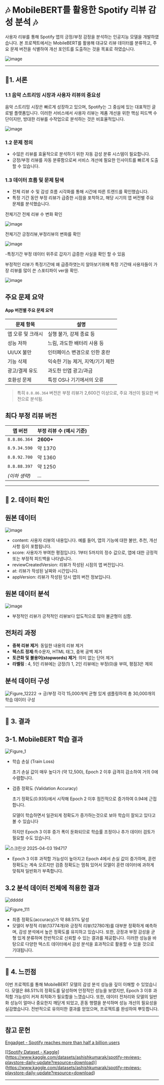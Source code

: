 # 🎶  MobileBERT를 활용한 Spotify 리뷰 감성 분석  🎶

사용자 리뷰를 통해 Spotify 앱의 긍정/부정 감정을 분석하는 인공지능 모델을 개발하였습니다. 본 프로젝트에서는 MobileBERT를 활용해 대규모 리뷰 데이터를 분류하고, 주요 문제 버전을 식별하여 개선 포인트를 도출하는 것을 목표로 하였습니다.


![image](https://github.com/user-attachments/assets/a4d35ca1-1626-4ad4-a7f4-500600a710b4)



---

## 🎵1. 서론

### 1.1 음악 스트리밍 시장과 사용자 리뷰의 중요성

음악 스트리밍 시장은 빠르게 성장하고 있으며, Spotify는 그 중심에 있는 대표적인 글로벌 플랫폼입니다. 이러한 서비스에서 사용자 리뷰는 제품 개선을 위한 핵심 피드백 수단이지만, 방대한 리뷰를 수작업으로 분석하는 것은 비효율적입니다.

![image](https://github.com/user-attachments/assets/9ec2db8e-9f3f-4a8c-83fe-b831dbbe7ee4)


### 1.2 문제 정의

- 수많은 리뷰를 효율적으로 분석하기 위한 자동 감성 분류 시스템이 필요합니다.
- 긍정/부정 리뷰를 자동 분류함으로써 서비스 개선에 필요한 인사이트를 빠르게 도출할 수 있습니다.

### 1.3 데이터 흐름 및 문제 탐색
- 전체 리뷰 수 및 감성 흐름 시각화를 통해 시간에 따른 트렌드를 확인했습니다.
- 특정 기간 동안 부정 리뷰가 급증한 시점을 포착하고, 해당 시기의 앱 버전별 주요 문제를 분석했습니다.
  

 전체기간 전체 리뷰 수 변화 확인

![image](https://github.com/user-attachments/assets/221da211-9c7c-4dd3-9b05-73774f160de2)

 전체기간 긍정리뷰,부정리뷰의 변화를 확인 

![image](https://github.com/user-attachments/assets/05a1ed6d-63a0-4111-9c73-67e69e5d3339)


-특정기간 부정 데이터 위주로 갑자기 급증한 사실을 확인 할 수 있음

부정적인 리뷰가 특정기간에 왜 급증하엿는지 알아보기위해 특정 기간때 사용자들이 가장 리뷰를 많이 쓴 스포티파이 ver을 확인.

![image](https://github.com/user-attachments/assets/f64408ee-2486-4060-b2f0-db2b01533932)


## 주요 문제 요약

####  App 버전별 주요 문제 요약

| 문제 항목 | 설명 |
|-----------|------|
| 앱 오류 및 크래시 | 실행 불가, 강제 종료 등 |
| 성능 저하 | 느림, 과도한 배터리 사용 등 |
| UI/UX 불만 | 인터페이스 변경으로 인한 혼란 |
| 기능 삭제 | 익숙한 기능 제거, 지역/기기 제한 |
| 광고/결제 유도 | 과도한 인앱 광고/과금 |
| 호환성 문제 | 특정 OS나 기기에서의 오류 |

> 특히 `8.8.86.364` 버전은 부정 리뷰가 2,600건 이상으로, 주요 개선이 필요한 버전으로 분석됨.

## 최다 부정 리뷰 버전

| 앱 버전 | 부정 리뷰 수 (예시 기준) |
|---------|------------------|
| `8.8.86.364` | **2600+** |
| `8.9.34.590` | 약 1370 |
| `8.8.92.700` | 약 1360 |
| `8.8.88.397` | 약 1250 |
| *(이하 생략)* | ... |



---

## 🎵 2. 데이터 확인


## 원본 데이터

![image](https://github.com/user-attachments/assets/af29b164-f260-4bc1-a684-9e8ad61a048c)




- content: 사용자 리뷰의 내용입니다. 예를 들어, 앱의 기능에 대한 불만, 추천, 개선사항 등이 포함됩니다.
- score: 사용자가 부여한 평점입니다. 1부터 5까지의 정수 값으로, 앱에 대한 긍정적 또는 부정적 피드백을 나타냅니다.
- reviewCreatedVersion: 리뷰가 작성된 시점의 앱 버전입니다.
- at: 리뷰가 작성된 날짜와 시간입니다.
- appVersion: 리뷰가 작성된 당시 앱의 버전 정보입니다.


## 원본 데이터 분석
![image](https://github.com/user-attachments/assets/51a1f109-2233-46c3-84e2-e2b14a4258fd)

- 부정적인 리뷰가 긍적적인 리뷰보다 압도적으로 많아 불균형이 심함.


  
##  전처리 과정
- **중복 리뷰 제거**: 동일한 내용의 리뷰 제거
- **텍스트 정제**:특수문자, HTML 태그, 중복 공백 제거
- **토큰화 및 불용어(stopwords) 제거**: 의미 없는 단어 제거
- **라벨링** : 4, 5인 리뷰에는 긍정(1) 1, 2인 리뷰에는 부정(0)을 부여, 평점3은 제외


## 분석 데이터 구성 
![Figure_12222](https://github.com/user-attachments/assets/b937f01b-e477-4303-823b-15ebaafb0803)
→ 긍/부정 각각 15,000개씩 균형 있게 샘플링하여 총 30,000개의 학습 데이터 구성





---

## 🎵 3. 결과

##  3-1. MobileBERT 학습 결과
![Figure_1](https://github.com/user-attachments/assets/c4c951cf-bb75-461d-a9d1-bda3214c29bf)


- 학습 손실 (Train Loss)

  초기 손실 값이 매우 높다가 (약 12,500), Epoch 2 이후 급격히 감소하여 거의 0에 수렴합니다.

- 검증 정확도 (Validation Accuracy)

  초기 정확도(0.935)에서 시작해 Epoch 2 이후 점진적으로 증가하여 0.94에 근접합니다.

  모델이 학습하면서 일관되게 정확도가 증가하는것으로 보아 학습이 잘되고 있다고 볼 수 있습니다

  하지만 Epoch 3 이후 증가 폭이 둔화되므로 학습률 조정이나 추가 데이터 검토가 필요할 수도 있습니다.
  
![스크린샷 2025-04-03 194717](https://github.com/user-attachments/assets/d0f7bc05-d6d6-4de4-84f5-55b2eb3f11bf)
- Epoch 3 이후 과적합 가능성이 높아지고 Epoch 4에서 손실 값이 증가하며, 훈련 정확도는 계속 오르지만 검증 정확도는 멈춰 있어서 모델이 훈련 데이터에 과하게 맞춰져 일반화가 부족합니다.


## 3.2 분석 데이터 전체에 적용한 결과
![ddddd](https://github.com/user-attachments/assets/d0bea670-3dff-454a-b2bb-33b5df2674f7)

![Figure_111](https://github.com/user-attachments/assets/765456dc-cb0e-4447-9529-c2e1bbdc9cd0)
- 최종 정확도(accuracy)가 약 88.51% 달성
- 모델이 부정적 리뷰(13774개)와 긍정적 리뷰(12780개)를 대부분 정확하게 예측하며, 감성 분석에서 높은 정확도를 유지하고 있습니다. 또한, 긍정과 부정 감성을 균형 있게 분류하며 전반적으로 신뢰할 수 있는 결과를 제공합니다. 이러한 성능을 바탕으로 다양한 텍스트 데이터에서 감성 분석을 효과적으로 활용할 수 있을 것으로 기대됩니다.
---

## 🎵 4. 느낀점

이번 프로젝트를 통해 MobileBERT 모델의 감성 분석 성능을 깊이 이해할 수 있었습니다. 모델은 88.51%의 정확도를 달성하며 안정적인 성능을 보였지만, Epoch 3 이후 과적합 가능성이 커져 최적화가 필요함을 느꼈습니다.
또한, 데이터 전처리와 모델의 일반화 성능이 얼마나 중요한지 깨닫게 되었고, 혼동 행렬을 분석하며 성능 개선의 필요성을 실감했습니다. 
전반적으로 유의미한 결과를 얻었으며, 프로젝트를 완성하여 뿌듯합니다.


---

## 참고 문헌

[Engadget - Spotify reaches more than half a billion users](https://www.engadget.com/spotify-reaches-more-than-half-a-billion-users-for-the-first-time-142818686.html)

[[[Spotify Dataset - Kaggle](https://www.kaggle.com/datasets/alexandrakim2201/spotify-dataset)](https://www.kaggle.com/datasets/ashishkumarak/spotify-reviews-playstore-daily-update?resource=download)](https://www.kaggle.com/datasets/ashishkumarak/spotify-reviews-playstore-daily-update?resource=download)

---
